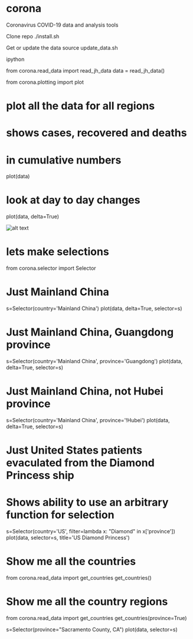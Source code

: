# corona
Coronavirus COVID-19 data and analysis tools

Clone repo
./install.sh

Get or update the data
source update_data.sh

ipython

from corona.read_data import read_jh_data
data = read_jh_data()

from corona.plotting import plot

# plot all the data for all regions
# shows cases, recovered and deaths
# in cumulative numbers        

plot(data)
 
# look at day to day changes
plot(data, delta=True)

![alt text](https://raw.githubusercontent.com/dave31415/corona/master/images/all_data.png)

# lets make selections
from corona.selector import Selector
            
# Just Mainland China
s=Selector(country='Mainland China')
plot(data, delta=True, selector=s)

# Just Mainland China, Guangdong province
s=Selector(country='Mainland China', province='Guangdong')
plot(data, delta=True, selector=s)

# Just Mainland China, not Hubei province
s=Selector(country='Mainland China', province='!Hubei')
plot(data, delta=True, selector=s)

# Just United States patients evaculated from the Diamond Princess ship
# Shows ability to use an arbitrary function for selection
s=Selector(country='US', filter=lambda x: "Diamond" in x['province'])
plot(data, selector=s, title='US Diamond Princess')

# Show me all the countries
from corona.read_data import get_countries
get_countries()

# Show me all the country regions
from corona.read_data import get_countries
get_countries(province=True)

s=Selector(province="Sacramento County, CA")
plot(data, selector=s)
